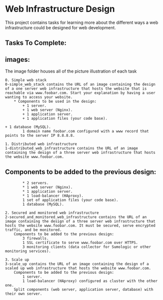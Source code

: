 # Web Infrastructure Design

This project contains tasks for learning more about the different ways a web infrastructure could be designed for web development.

## Tasks To Complete:

## images:
The image folder houses all of the picture illustration of each task

    0. Simple web stack
    0-simple_web_stack contains the URL of an image containing the design of a one server web infrastructure that hosts the website that is reachable via www.foobar.com. Start your explanation by having a user wanting to access your website.
        * Components to be used in the design:
            + 1 server.
            + 1 web server (Nginx).
            + 1 application server.
            + 1 application files (your code base).
            
	+ 1 database (MySQL).
            1 domain name foobar.com configured with a www record that points to the server IP 8.8.8.8.

    1. Distributed web infrastructure
    1-distributed_web_infrastructure contains the URL of an image containing the design of a three server web infrastructure that hosts the website www.foobar.com.

## Components to be added to the previous design:
            * 2 servers.
            * 1 web server (Nginx).
            * 1 application server.
            * 1 load-balancer (HAproxy).
            1 set of application files (your code base).
            1 database (MySQL).

    2. Secured and monitored web infrastructure
    2-secured_and_monitored_web_infrastructure contains the URL of an image containing the design of a three server web infrastructure that hosts the website www.foobar.com. It must be secured, serve encrypted traffic, and be monitored.
        Components to be added to the previous design:
            3 firewalls.
            1 SSL certificate to serve www.foobar.com over HTTPS.
            3 monitoring clients (data collector for Sumologic or other monitoring services).

    3. Scale up
    3-scale_up contains the URL of an image containing the design of a scaled up web infrastructure that hosts the website www.foobar.com.
        Components to be added to the previous design:
            1 server.
            1 load-balancer (HAproxy) configured as cluster with the other one.
        Split components (web server, application server, database) with their own server.

